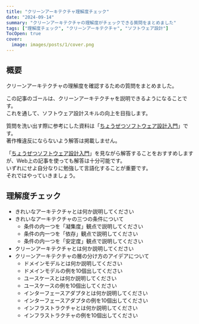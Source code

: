 ```yaml
---
title: "クリーンアーキテクチャ理解度チェック"
date: "2024-09-14"
summary: "クリーンアーキテクチャの理解度がチェックできる質問をまとめました"
tags: ["理解度チェック", "クリーンアーキテクチャ", "ソフトウェア設計"]
TocOpen: true
cover:
  image: images/posts/1/cover.png
---
```


## 概要

クリーンアーキテクチャの理解度を確認するための質問をまとめました。

この記事のゴールは、クリーンアーキテクチャを説明できるようになることです。  
これを通して、ソフトウェア設計スキルの向上を目指します。

質問を洗い出す際に参考にした資料は「[ちょうぜつソフトウェア設計入門](https://gihyo.jp/book/2022/978-4-297-13234-7)」です。  
著作権違反にならないよう解答は掲載しません。

「[ちょうぜつソフトウェア設計入門](https://gihyo.jp/book/2022/978-4-297-13234-7)」を見ながら解答することをおすすめしますが、Web上の記事を使っても解答は十分可能です。  
いずれにせよ自分なりに勉強して言語化することが重要です。  
それではやっていきましょう。

## 理解度チェック

- きれいなアーキテクチャとは何か説明してください
- きれいなアーキテクチャの三つの条件について
    - 条件の内一つを「凝集度」観点で説明してください
    - 条件の内一つを「依存」観点で説明してください
    - 条件の内一つを「安定度」観点で説明してください
- クリーンアーキテクチャとは何か説明してください
- クリーンアーキテクチャの層の分け方のアイデアについて
    - ドメインモデルとは何か説明してください
    - ドメインモデルの例を10個出してください
    - ユースケースとは何か説明してください
    - ユースケースの例を10個出してください
    - インターフェースアダプタとは何か説明してください
    - インターフェースアダプタの例を10個出してください
    - インフラストラクチャとは何か説明してください
    - インフラストラクチャの例を10個出してください
